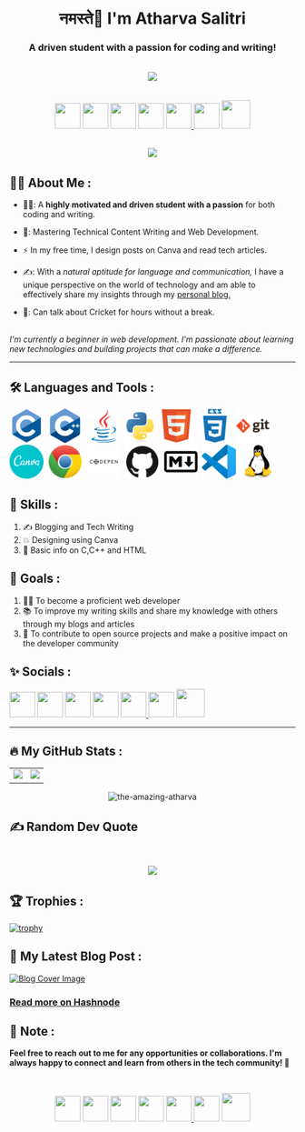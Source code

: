 <h1 align="center">नमस्ते🙏 I'm Atharva Salitri</h1>
<h3 align="center">A driven student with a passion for coding and writing!</h3> <br>

<div id="header" align="center">
  <img src="https://media.giphy.com/media/Nx0rz3jtxtEre/giphy.gif" width="300"/><br><br>
  <div id="badges">
    <p align="center">
      <a href="https://www.github.com/the-amazing-atharva" target="_blank" rel="noreferrer"><img src="https://raw.githubusercontent.com/danielcranney/readme-generator/main/public/icons/socials/github.svg" width="45" height="45" /></a> 
      <a href="https://www.twitter.com/atharvas_twt" target="_blank" rel="noreferrer"><img src="https://raw.githubusercontent.com/danielcranney/readme-generator/main/public/icons/socials/twitter.svg" width="45" height="45" /></a> 
      <a href="https://theamazingatharva.hashnode.dev/" target="_blank" rel="noreferrer"><img src="https://raw.githubusercontent.com/danielcranney/readme-generator/main/public/icons/socials/hashnode.svg" width="45" height="45" /></a> 
      <a href="https://www.linkedin.com/in/atharva-salitri-89342a25b/" target="_blank" rel="noreferrer"><img src="https://raw.githubusercontent.com/danielcranney/readme-generator/main/public/icons/socials/linkedin.svg" width="45" height="45" /></a> 
       <a href="https://www.showwcase.com/theamazingatharva"  target="_blank" rel="noreferrer"><img src="https://showwcase-companies-logos.s3.amazonaws.com/showwcase_1649326857208.png" width="45" height="45" /> </a>
      <a href="http://www.medium.com/@atharvasalitriwrites" target="_blank" rel="noreferrer"><img src="https://raw.githubusercontent.com/danielcranney/readme-generator/main/public/icons/socials/medium.svg" width="45" height="45" /></a> 
      <a href="https://www.dev.to/atharva_salitri" target="_blank" rel="noreferrer"><img src="https://raw.githubusercontent.com/danielcranney/readme-generator/main/public/icons/socials/devdotto.svg" width="50" height="50" /></a>
      </p>

    
    
<!--  <a href="https://twitter.com/atharvas_twt">
    <img src="https://img.shields.io/badge/Twitter-blue?style=for-the-badge&logo=twitter&logoColor=white" alt="Twitter Badge"/>
  </a>
  <a href="https://www.linkedin.com/in/atharva-salitri-89342a25b/">
    <img src="https://img.shields.io/badge/LinkedIn-black?style=for-the-badge&logo=linkedin&logoColor=white" alt="LinkedIn Badge"/>
  </a>
  <a href="https://theamazingatharva.hashnode.dev/">
    <img src="https://img.shields.io/badge/Hashnode-blue?logo=hashnode&logoColor=white&style=for-the-badge" alt="Hashnode Badge"/>
  </a>
  <a href="https://medium.com/@atharvasalitriwrites">
  <img src="https://img.shields.io/badge/Medium-black?logo=hashnode&logoColor=white&style=for-the-badge" alt="Medium Badge">
  </a>
-->
    
    
</div>
</div>
<br>
<div align="center">
  <img src="https://pbs.twimg.com/profile_banners/1596679428071129088/1674977711/1500x500" />
</div>

## :man_technologist: About Me :
- 👨‍🎓: A **highly motivated and driven student with a passion** for both coding and writing.

- 🚀: Mastering Technical Content Writing and Web Development.

- :zap: In my free time, I design posts on Canva and read tech articles.

- ✍️: With a *natural aptitude for language and communication,* I have a unique perspective on the world of technology and am able to effectively share my insights through my [personal blog.](https://theamazingatharva.hashnode.dev/)

- 🏏: Can talk about Cricket for hours without a break.


<br>
<em>I'm currently a beginner in web development. I'm passionate about learning new technologies and building projects that can make a difference.</em>

---

## :hammer_and_wrench: Languages and Tools :
<div>
  <img src="https://github.com/devicons/devicon/blob/master/icons/c/c-original.svg" title="C" alt="C" width="60" height="60"/>&nbsp;
  <img src="https://github.com/devicons/devicon/blob/master/icons/cplusplus/cplusplus-original.svg" title="C++" alt="C++" width="60" height="60"/>&nbsp;
  <img src="https://raw.githubusercontent.com/devicons/devicon/master/icons/java/java-original.svg" alt="java" width="60" height="60"/>
  <img src="https://raw.githubusercontent.com/devicons/devicon/master/icons/python/python-original.svg" alt="python" width="60" height="60"/>
  <img src="https://github.com/devicons/devicon/blob/master/icons/html5/html5-original.svg" title="HTML5" alt="HTML" width="60" height="60"/>&nbsp;
  <img src="https://github.com/devicons/devicon/blob/master/icons/css3/css3-plain-wordmark.svg"  title="CSS3" alt="CSS" width="60" height="60"/>&nbsp;
  <img src="https://github.com/devicons/devicon/blob/master/icons/git/git-original-wordmark.svg" title="Git" **alt="Git" width="60" height="60"/>
  <img src="https://github.com/devicons/devicon/blob/master/icons/canva/canva-original.svg" title="Canva" alt="Canva" width="60" height="60"/>&nbsp;
  <img src="https://github.com/devicons/devicon/blob/master/icons/chrome/chrome-original.svg" title="Chrome" alt="Chrome" width="60" height="60"/>&nbsp;
  <img src="https://github.com/devicons/devicon/blob/master/icons/codepen/codepen-original-wordmark.svg" title="CodePen" alt="CodePen" width="60" height="60"/>&nbsp;
  <img src="https://github.com/devicons/devicon/blob/master/icons/github/github-original.svg" title="GitHub" alt="GitHub" width="60" height="60"/>&nbsp;
  <img src="https://github.com/devicons/devicon/blob/master/icons/markdown/markdown-original.svg" title="Markdown" alt="Markdown" width="60" height="60"/>&nbsp;
  <img src="https://github.com/devicons/devicon/blob/master/icons/vscode/vscode-original.svg" title="VSCode" alt="VSCode" width="60" height="60"/>&nbsp;
  <img src="https://raw.githubusercontent.com/devicons/devicon/master/icons/linux/linux-original.svg" alt="linux" width="60" height="60"/>  
  
  <!-- <img src="" title="" alt="" width="40" height="40"/>&nbsp; -->
</div>

## 🤹 Skills :
1. ✍️ Blogging and Tech Writing
2. 💥 Designing using Canva
3. 💪 Basic info on C,C++ and HTML

## 🎯 Goals :
1. 👨‍🎓 To become a proficient web developer
2. 📚 To improve my writing skills and share my knowledge with others through my blogs and articles
3. 🥇 To contribute to open source projects and make a positive impact on the developer community

## ✨ Socials :
<p align="left">
      <a href="https://www.github.com/the-amazing-atharva" target="_blank" rel="noreferrer"><img src="https://raw.githubusercontent.com/danielcranney/readme-generator/main/public/icons/socials/github.svg" width="45" height="45" /></a> 
      <a href="https://www.twitter.com/atharvas_twt" target="_blank" rel="noreferrer"><img src="https://raw.githubusercontent.com/danielcranney/readme-generator/main/public/icons/socials/twitter.svg" width="45" height="45" /></a> 
      <a href="https://theamazingatharva.hashnode.dev/" target="_blank" rel="noreferrer"><img src="https://raw.githubusercontent.com/danielcranney/readme-generator/main/public/icons/socials/hashnode.svg" width="45" height="45" /></a> 
      <a href="https://www.linkedin.com/in/atharva-salitri-89342a25b/" target="_blank" rel="noreferrer"><img src="https://raw.githubusercontent.com/danielcranney/readme-generator/main/public/icons/socials/linkedin.svg" width="45" height="45" /></a> 
       <a href="https://www.showwcase.com/theamazingatharva"  target="_blank" rel="noreferrer"><img src="https://showwcase-companies-logos.s3.amazonaws.com/showwcase_1649326857208.png" width="45" height="45" /> </a>
      <a href="http://www.medium.com/@atharvasalitriwrites" target="_blank" rel="noreferrer"><img src="https://raw.githubusercontent.com/danielcranney/readme-generator/main/public/icons/socials/medium.svg" width="45" height="45" /></a> 
      <a href="https://www.dev.to/atharva_salitri" target="_blank" rel="noreferrer"><img src="https://raw.githubusercontent.com/danielcranney/readme-generator/main/public/icons/socials/devdotto.svg" width="50" height="50" /></a>
      </p>

---

## :fire: My GitHub Stats :
<table>
    <tr>
        <td><img height="180px"
                src="https://github-readme-stats.vercel.app/api?username=the-amazing-atharva&show_icons=true&theme=dark" />
        <td><img height="170px"
                src="https://github-readme-stats.vercel.app/api/top-langs/?username=the-amazing-atharva&layout=compact&theme=dark" />
        </td>
    </tr>
</table>
<div align="center">
    <p><img align="center"
            src="https://github-readme-streak-stats.herokuapp.com/?user=the-amazing-atharva&layout=compact&theme=dark"
            alt="the-amazing-atharva" /></p>
</div>
</div>
<!--
<a href="http://www.github.com/the-amazing-atharva"><img src="https://github-readme-activity-graph.cyclic.app/graph?username=the-amazing-atharva&bg_color=1c1917&color=ffffff&line=0891b2&point=ffffff&area_color=1c1917&area=true&hide_border=true&custom_title=GitHub%20Commits%20Graph" alt="GitHub Commits Graph" /></a> -->

## ✍️ Random Dev Quote
<br>
<div align="center">

![](https://quotes-github-readme.vercel.app/api?type=horizontal&theme=tokyonight)

</div>




<!--
1. 👉   [Twitter 📰](https://twitter.com/atharvas_twt)
2. 👉   [Hashnode ✍️](https://theamazingatharva.hashnode.dev/)
3. 👉   [Medium 🎉](https://medium.com/@atharvasalitriwrites)
4. 👉   [GitHub 💻](https://github.com/the-amazing-atharva)
5. 👉   [LinkedIn 🔥](https://www.linkedin.com/in/atharva-salitri-89342a25b/)
-->

## 🏆 Trophies :
[![trophy](https://github-profile-trophy.vercel.app/?username=the-amazing-atharva&theme=dracula&row=1)](https://github.com/ryo-ma/github-profile-trophy)

## 📝 My Latest Blog Post :

[![Blog Cover Image](https://user-images.githubusercontent.com/121221252/229048939-3569cb7b-a8f5-4c54-9f9e-633c75a0dd24.png)](https://theamazingatharva.hashnode.dev/seo-basics-for-technical-writers-improving-discovery-relevance-and-authority)

### [Read more on Hashnode](https://theamazingatharva.hashnode.dev/)



## 📣 Note :
**Feel free to reach out to me for any opportunities or collaborations. I'm always happy to connect and learn from others in the tech community! 🙌**

<br>
<p align="center">
      <a href="https://www.github.com/the-amazing-atharva" target="_blank" rel="noreferrer"><img src="https://raw.githubusercontent.com/danielcranney/readme-generator/main/public/icons/socials/github.svg" width="45" height="45" /></a> 
      <a href="https://www.twitter.com/atharvas_twt" target="_blank" rel="noreferrer"><img src="https://raw.githubusercontent.com/danielcranney/readme-generator/main/public/icons/socials/twitter.svg" width="45" height="45" /></a> 
      <a href="https://theamazingatharva.hashnode.dev/" target="_blank" rel="noreferrer"><img src="https://raw.githubusercontent.com/danielcranney/readme-generator/main/public/icons/socials/hashnode.svg" width="45" height="45" /></a> 
      <a href="https://www.linkedin.com/in/atharva-salitri-89342a25b/" target="_blank" rel="noreferrer"><img src="https://raw.githubusercontent.com/danielcranney/readme-generator/main/public/icons/socials/linkedin.svg" width="45" height="45" /></a> 
       <a href="https://www.showwcase.com/theamazingatharva"  target="_blank" rel="noreferrer"><img src="https://showwcase-companies-logos.s3.amazonaws.com/showwcase_1649326857208.png" width="45" height="45" /> </a>
      <a href="http://www.medium.com/@atharvasalitriwrites" target="_blank" rel="noreferrer"><img src="https://raw.githubusercontent.com/danielcranney/readme-generator/main/public/icons/socials/medium.svg" width="45" height="45" /></a> 
      <a href="https://www.dev.to/atharva_salitri" target="_blank" rel="noreferrer"><img src="https://raw.githubusercontent.com/danielcranney/readme-generator/main/public/icons/socials/devdotto.svg" width="50" height="50" /></a>
      </p>




